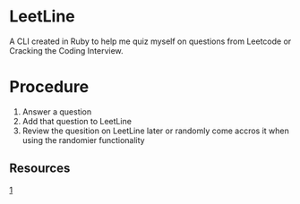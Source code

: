 # LeetLine
A CLI created in Ruby to help me quiz myself on questions from Leetcode or Cracking the Coding Interview.

# Procedure
1. Answer a question
2. Add that question to LeetLine
3. Review the quesition on LeetLine later or randomly come accros it when using the randomier functionality

## Resources
[1](https://thoughtbot.com/upcase/videos/lets-build-a-cli)

